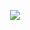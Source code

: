 <p align="center">
  <img src="https://raw.githubusercontent.com/David81820/Recursos-LCC/main/1ano/1sem/Anal/Anal.png">
</p>

<br>